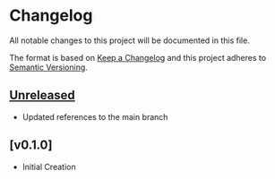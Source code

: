 # Changelog
All notable changes to this project will be documented in this file.

The format is based on [Keep a Changelog](http://keepachangelog.com/en/1.0.0/)
and this project adheres to [Semantic Versioning](http://semver.org/spec/v2.0.0.html).

## [Unreleased]
- Updated references to the main branch

## [v0.1.0]
- Initial Creation

[Unreleased]: https://github.com/xmidt-org/svalinn/compare/v0.1.0...HEAD
